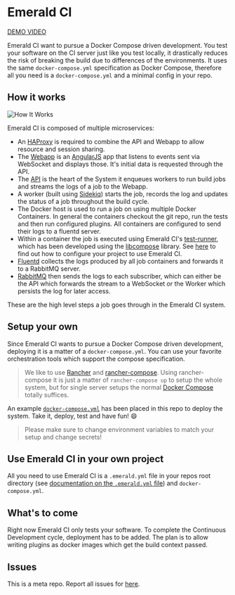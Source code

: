 Emerald CI
==========

[DEMO VIDEO](https://vimeo.com/139941714)

Emerald CI want to pursue a Docker Compose driven development. You test your
software on the CI server just like you test locally, it drastically reduces
the risk of breaking the build due to differences of the environments. It uses
the same `docker-compose.yml` specification as Docker Compose, therefore all
you need is a `docker-compose.yml` and a minimal config in your repo.

How it works
------------

![How It Works](/how_it_works.png?raw=true "Emerald CI - How It Works")

Emerald CI is composed of multiple microservices:

* An [HAProxy](https://github.com/emerald-ci/haproxy) is required to combine
  the API and Webapp to allow resource and session sharing.
* The [Webapp](https://github.com/emerald-ci/webapp) is an
  [AngularJS](https://angularjs.org/) app that listens to events sent via
WebSocket and displays those. It's initial data is requested through the API.
* The [API](https://github.com/emerald-ci/api) is the heart of the System it
  enqueues workers to run build jobs and streams the logs of a job to the
Webapp.
* A worker (built using [Sidekiq](http://sidekiq.org/)) starts the job, records
  the log and updates the status of a job throughout the build cycle.
* The Docker host is used to run a job on using multiple Docker Containers. In
  general the containers checkout the git repo, run the tests and then run
configured plugins.  All containers are configured to send their logs to a
fluentd server.
* Within a container the job is executed using Emerald CI's
  [test-runner](https://github.com/emerald-ci/test-runner), which has been
developed using the [libcompose](https://github.com/docker/libcompose) library.
See [here](https://github.com/emerald-ci/test-runner#yaml-documentation) to
find out how to configure your project to use Emerald CI.
* [Fluentd](http://www.fluentd.org/) collects the logs produced by all job
  containers and forwards it to a RabbitMQ server.
* [RabbitMQ](https://www.rabbitmq.com/) then sends the logs to each subscriber,
  which can either be the API which forwards the stream to a WebSocket or the
Worker which persists the log for later access.

These are the high level steps a job goes through in the Emerald CI system.

Setup your own
--------------

Since Emerald CI wants to pursue a Docker Compose driven development, deploying
it is a matter of a `docker-compose.yml`. You can use your favorite
orchestration tools which support the compose specification.

> We like to use [Rancher](http://rancher.com/) and
> [rancher-compose](https://github.com/rancher/rancher-compose). Using
> rancher-compose it is just a matter of `rancher-compose up` to setup the
> whole system, but for single server setups the normal [Docker
> Compose](https://github.com/docker/compose) totally suffices.

An example
[`docker-compose.yml`](https://github.com/emerald-ci/Emerald-CI/blob/master/docker-compose.yml)
has been placed in this repo to deploy the system. Take it, deploy, test and
have fun! :smile:

> Please make sure to change environment variables to match your setup and
> change secrets!

Use Emerald CI in your own project
----------------------------------

All you need to use Emerald CI is a `.emerald.yml` file in your repos root
directory (see [documentation on the `.emerald.yml`
file](https://github.com/emerald-ci/test-runner#yaml-documentation)) and
`docker-compose.yml`.

What's to come
--------------

Right now Emerald CI only tests your software. To complete the Continuous
Development cycle, deployment has to be added. The plan is to allow writing
plugins as docker images which get the build context passed.

Issues
------

This is a meta repo. Report all issues for
[here](https://github.com/emerald-ci/Emerald-CI/issues).
